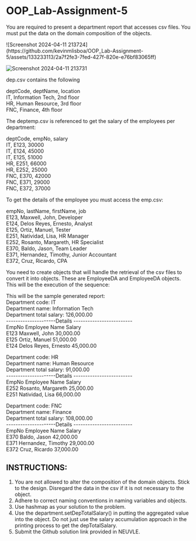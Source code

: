 # OOP_Lab-Assignment-5

You are required to present a department report that accesses csv files. You must put the data on the domain composition of the objects.

<div>![Screenshot 2024-04-11 213724](https://github.com/kevinmlisboa/OOP_Lab-Assignment-5/assets/133233113/2a7f2fe3-7fed-427f-820e-e76bf83065ff)
</div>

![Screenshot 2024-04-11 213731](https://github.com/kevinmlisboa/OOP_Lab-Assignment-5/assets/133233113/7f9c2883-6a16-4d73-b44f-fcf4de3a5576)

dep.csv contains the following

deptCode, deptName, location <br>
IT, Information Tech, 2nd floor <br>
HR, Human Resource, 3rd floor <br>
FNC, Finance, 4th floor <br>

The deptemp.csv is referenced to get the salary  of the employees per department:

deptCode, empNo, salary <br>
IT, E123, 30000 <br>
IT, E124, 45000 <br>
IT, E125, 51000 <br>
HR, E251, 66000 <br>
HR, E252, 25000 <br>
FNC, E370, 42000 <br>
FNC, E371, 29000 <br> 
FNC, E372, 37000 <br>

To get the details of the employee you must access the emp.csv:

empNo, lastName, firstName, job <br>
E123, Maxwell, John, Developer <br>
E124, Delos Reyes, Ernesto, Analyst <br>
E125, Ortiz, Manuel, Tester <br>
E251, Natividad, Lisa, HR Manager <br>
E252, Rosanto, Margareth, HR Specialist <br>
E370, Baldo, Jason, Team Leader <br>
E371, Hernandez, Timothy, Junior Accountant <br>
E372, Cruz, Ricardo, CPA <br>

You need to create objects that will handle the retrieval of the csv files to convert it into objects.  These are EmployeeDA and EmployeeDA objects.  This will be the execution of the sequence:



This will be the sample generated report: <br>
Department code: IT <br> 
Department name: Information Tech <br> 
Department total salary: 126,000.00 <br> 
---------------------Details ------------------------- <br>
EmpNo		 Employee Name	Salary <br> 
E123		Maxwell, John			30,000.00 <br>
E125		Ortiz, Manuel			51,000.00 <br>
E124		Delos Reyes, Ernesto		45,000.00 <br> 

Department code: HR <br>
Department name: Human Resource <br> 
Department total salary: 91,000.00 <br> 
---------------------Details ------------------------- <br>
EmpNo		 Employee Name	Salary <br> 
E252		Rosanto, Margareth		25,000.00 <br>
E251		Natividad, Lisa		66,000.00 <br>

Department code: FNC <br>
Department name: Finance <br>
Department total salary: 108,000.00 <br>
---------------------Details ------------------------- <br>
EmpNo		 Employee Name	Salary <br>
E370		Baldo, Jason			42,000.00 <br> 
E371		Hernandez, Timothy		29,000.00 <br>
E372		Cruz, Ricardo			37,000.00 <br>

## INSTRUCTIONS:
1. You are not allowed to alter the composition of the domain objects.  Stick to the design. Disregard the data in the csv if it is not necessary to the object. <br>
2. Adhere to correct naming conventions in naming variables and objects. <br>
3. Use hashmap as your solution to the problem. <br> 
4. Use the department.setDepTotalSalary() in putting the aggregated value into the object.  Do not just use the salary accumulation approach in the printing process to get the depTotalSalary. <br>
5. Submit the Github solution link provided in NEUVLE. <br>

